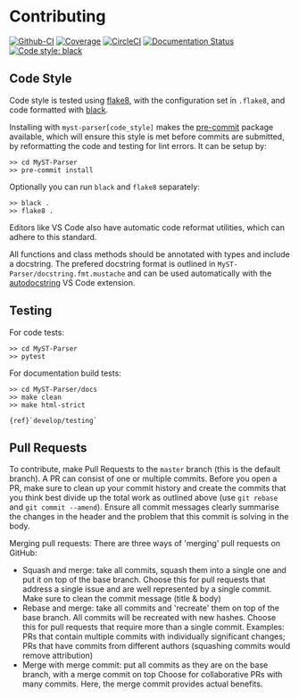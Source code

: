 # Contributing

[![Github-CI][github-ci]][github-link]
[![Coverage][coveralls-badge]][coveralls-link]
[![CircleCI][circleci-badge]][circleci-link]
[![Documentation Status][rtd-badge]][rtd-link]
[![Code style: black][black-badge]][black-link]

## Code Style

Code style is tested using [flake8](http://flake8.pycqa.org),
with the configuration set in `.flake8`,
and code formatted with [black](https://github.com/ambv/black).

Installing with `myst-parser[code_style]` makes the [pre-commit](https://pre-commit.com/)
package available, which will ensure this style is met before commits are submitted, by reformatting the code
and testing for lint errors.
It can be setup by:

```shell
>> cd MyST-Parser
>> pre-commit install
```

Optionally you can run `black` and `flake8` separately:

```shell
>> black .
>> flake8 .
```

Editors like VS Code also have automatic code reformat utilities, which can adhere to this standard.

All functions and class methods should be annotated with types and include a docstring. The prefered docstring format is outlined in `MyST-Parser/docstring.fmt.mustache` and can be used automatically with the
[autodocstring](https://marketplace.visualstudio.com/items?itemName=njpwerner.autodocstring) VS Code extension.

## Testing

For code tests:

```shell
>> cd MyST-Parser
>> pytest
```

For documentation build tests:

```shell
>> cd MyST-Parser/docs
>> make clean
>> make html-strict
```

```{seealso}
{ref}`develop/testing`
```

## Pull Requests

To contribute, make Pull Requests to the `master` branch (this is the default branch). A PR can consist of one or multiple commits. Before you open a PR, make sure to clean up your commit history and create the commits that you think best divide up the total work as outlined above (use `git rebase` and `git commit --amend`). Ensure all commit messages clearly summarise the changes in the header and the problem that this commit is solving in the body.

Merging pull requests: There are three ways of 'merging' pull requests on GitHub:

- Squash and merge: take all commits, squash them into a single one and put it on top of the base branch.
    Choose this for pull requests that address a single issue and are well represented by a single commit.
    Make sure to clean the commit message (title & body)
- Rebase and merge: take all commits and 'recreate' them on top of the base branch. All commits will be recreated with new hashes.
    Choose this for pull requests that require more than a single commit.
    Examples: PRs that contain multiple commits with individually significant changes; PRs that have commits from different authors (squashing commits would remove attribution)
- Merge with merge commit: put all commits as they are on the base branch, with a merge commit on top
    Choose for collaborative PRs with many commits. Here, the merge commit provides actual benefits.

[github-ci]: https://github.com/ExecutableBookProject/MyST-Parser/workflows/continuous-integration/badge.svg?branch=master
[github-link]: https://github.com/ExecutableBookProject/MyST-Parser
[coveralls-badge]: https://coveralls.io/repos/github/ExecutableBookProject/MyST-Parser/badge.svg?branch=master
[coveralls-link]: https://coveralls.io/github/ExecutableBookProject/MyST-Parser?branch=master
[circleci-badge]: https://circleci.com/gh/ExecutableBookProject/MyST-Parser.svg?style=shield
[circleci-link]: https://circleci.com/gh/ExecutableBookProject/MyST-Parser
[rtd-badge]: https://readthedocs.org/projects/myst-parser/badge/?version=latest
[rtd-link]: https://myst-parser.readthedocs.io/en/latest/?badge=latest
[black-badge]: https://img.shields.io/badge/code%20style-black-000000.svg
[black-link]: https://github.com/ambv/black
